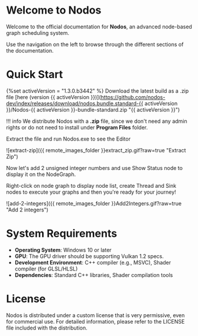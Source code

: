 # Welcome to Nodos

Welcome to the official documentation for **Nodos**, an advanced node-based graph scheduling system.

Use the navigation on the left to browse through the different sections of the documentation.

# Quick Start

{%set activeVersion = "1.3.0.b3442" %}
Download the latest build as a .zip file [here (version {{ activeVersion }})](https://github.com/nodos-dev/index/releases/download/nodos.bundle.standard-{{ activeVersion }}/Nodos-{{ activeVersion }}-bundle-standard.zip "{{ activeVersion }}") 

!!! info
    We distribute Nodos with a **.zip** file, since we don't need any admin rights or do not need to install under **Program Files** folder.

Extract the file and run Nodos.exe to see the Editor

![extract-zip]({{ remote_images_folder }}extract_zip.gif?raw=true "Extract Zip")

Now let's add 2 unsigned integer numbers and use Show Status node to display it on the NodeGraph.

Right-click on node graph to display node list, create Thread and Sink nodes to execute your graphs and then you're ready for your journey!

![add-2-integers]({{ remote_images_folder }}Add2Integers.gif?raw=true "Add 2 integers")


# System Requirements

- **Operating System**: Windows 10 or later
- **GPU**: The GPU driver should be supporting Vulkan 1.2 specs.
- **Development Environment**: C++ compiler (e.g., MSVC), Shader compiler (for GLSL/HLSL)
- **Dependencies**: Standard C++ libraries, Shader compilation tools

# License

Nodos is distributed under a custom license that is very permissive, even for commercial use. For detailed information, please refer to the LICENSE file included with the distribution.

